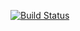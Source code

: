 [![Build Status](https://travis-ci.org/ismailatkurt/OldiesButGoldiesApp.svg?branch=master)](https://travis-ci.org/ismailatkurt/OldiesButGoldiesApp)
